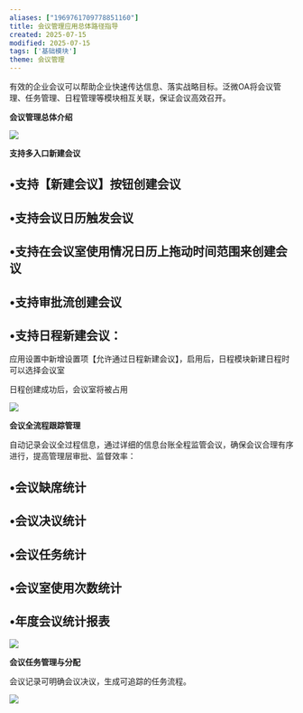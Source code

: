 ```yaml
---
aliases: ["1969761709778851160"]
title: 会议管理应用总体路径指导
created: 2025-07-15
modified: 2025-07-15
tags: ['基础模块']
theme: 会议管理
---
```


有效的企业会议可以帮助企业快速传达信息、落实战略目标。泛微OA将会议管理、任务管理、日程管理等模块相互关联，保证会议高效召开。

**会议管理总体介绍**

![](https://myhelpdoc.oss-cn-heyuan.aliyuncs.com/mdimages/1e28f3c90d3ef153b0f60c07410913d8.jpg)

**支持多入口新建会议**

## •支持【新建会议】按钮创建会议

## •支持会议日历触发会议

## •支持在会议室使用情况日历上拖动时间范围来创建会议

## •支持审批流创建会议

## •支持日程新建会议：

应用设置中新增设置项【允许通过日程新建会议】，启用后，日程模块新建日程时可以选择会议室

日程创建成功后，会议室将被占用

![](https://myhelpdoc.oss-cn-heyuan.aliyuncs.com/mdimages/ae5bc7f5f07cd1b260443442bf322783.jpg)

**会议全流程跟踪管理**

自动记录会议全过程信息，通过详细的信息台账全程监管会议，确保会议合理有序进行，提高管理层审批、监督效率：

## •会议缺席统计

## •会议决议统计

## •会议任务统计

## •会议室使用次数统计

## •年度会议统计报表

![](https://myhelpdoc.oss-cn-heyuan.aliyuncs.com/mdimages/c905819d1b2df3d3a8fdbcd4ab621e74.jpg)

**会议任务管理与分配**

会议记录可明确会议决议，生成可追踪的任务流程。

![](https://myhelpdoc.oss-cn-heyuan.aliyuncs.com/mdimages/fa4c24aa5b82425a87ab84c72f451c0c.jpg)

